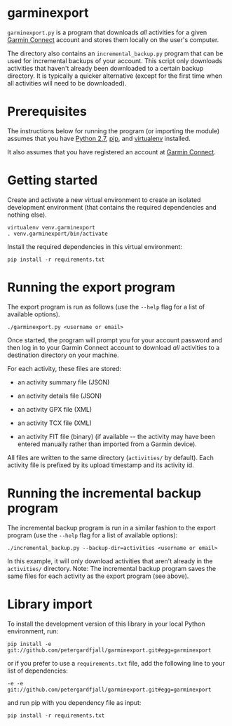 garminexport
============
``garminexport.py`` is a program that downloads *all* 
activities for a given [Garmin Connect](http://connect.garmin.com/) 
account and stores them locally on the user's computer.

The directory also contains an ``incremental_backup.py`` program that can be
used for incremental backups of your account. This script only downloads
activities that haven't already been downloaded to a certain backup directory.
It is typically a quicker alternative (except for the first time when all
activities will need to be downloaded).


Prerequisites
=============
The instructions below for running the program (or importing the module)
assumes that you have [Python 2.7](https://www.python.org/download/releases/2.7/),
[pip](http://pip.readthedocs.org/en/latest/installing.html), and [virtualenv](http://virtualenv.readthedocs.org/en/latest/virtualenv.html#installation) installed.

It also assumes that you have registered an account at 
[Garmin Connect](http://connect.garmin.com/).


Getting started
===============
Create and activate a new virtual environment to create an isolated development
environment (that contains the required dependencies and nothing else).

    virtualenv venv.garminexport
    . venv.garminexport/bin/activate

Install the required dependencies in this virtual environment:

    pip install -r requirements.txt


Running the export program
==========================
The export program is run as follows (use the ``--help`` flag for a list of
available options).

    ./garminexport.py <username or email>

Once started, the program will prompt you for your account password and then
log in to your Garmin Connect account to download *all* activities to a 
destination directory on your machine.

For each activity, these files are stored: 

  -   an activity summary file (JSON)
    
  -   an activity details file (JSON)

  -   an activity GPX file (XML)

  -   an activity TCX file (XML)

  -   an activity FIT file (binary) (if available -- the activity may have
      been entered manually rather than imported from a Garmin device).

All files are written to the same directory (``activities/`` by default).
Each activity file is prefixed by its upload timestamp and its 
activity id.


Running the incremental backup program
======================================
The incremental backup program is run in a similar fashion to the export 
program (use the ``--help`` flag for a list of available options):

    ./incremental_backup.py --backup-dir=activities <username or email>

In this example, it will only download activities that aren't already in
the ``activities/`` directory. Note: The incremental backup program saves
the same files for each activity as the export program (see above).


Library import
==============
To install the development version of this library in your local Python 
environment, run:

  `pip install -e git://github.com/petergardfjall/garminexport.git#egg=garminexport`

or if you prefer to use a `requirements.txt` file, add the following line
to your list of dependencies:

  `-e -e git://github.com/petergardfjall/garminexport.git#egg=garminexport`

and run pip with you dependency file as input:

  `pip install -r requirements.txt`

